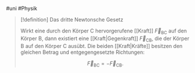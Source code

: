 #uni #Physik 

> [!definition] Das dritte Newtonsche Gesetz
> 
> Wirkt eine durch den Körper $\mathrm{C}$ hervorgerufene [[Kraft]] $\vec{F}_\mathrm{BC}$ auf den Körper $\mathrm{B}$, dann existiert eine [[Kraft|Gegenkraft]] $\vec{F}_\mathrm{CB}$, die der Körper $\mathrm{B}$ auf den Körper $\mathrm{C}$ ausübt. Die beiden [[Kraft|Kräfte]] besitzen den gleichen Betrag und entgegengesetzte Richtungen:
> 
> $$\vec{F}_\mathrm{BC} = -\vec{F}_\mathrm{CB}.$$

